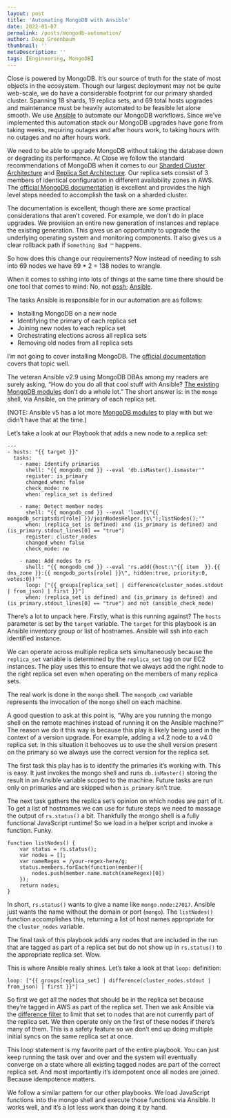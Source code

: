 ```yaml
---
layout: post
title: 'Automating MongoDB with Ansible'
date: 2022-01-07
permalink: /posts/mongodb-automation/
author: Doug Greenbaum
thumbnail: ''
metaDescription: ''
tags: [Engineering, MongoDB]
---
```


Close is powered by MongoDB. It’s our source of truth for the state of most objects in the ecosystem. Though our largest deployment may not be quite web-scale, we do have a considerable footprint for our primary sharded cluster. Spanning 18 shards, 19 replica sets, and 69 total hosts upgrades and maintenance must be heavily automated to be feasible let alone smooth. We use [Ansible](https://www.ansible.com/) to automate our MongoDB workflows. Since we’ve implemented this automation stack our MongoDB upgrades have gone from taking weeks, requiring outages and after hours work, to taking hours with no outages and no after hours work. 

We need to be able to upgrade MongoDB without taking the database down or degrading its performance. At Close we follow the standard recommendations of MongoDB when it comes to our [Sharded Cluster Architecture](https://docs.mongodb.com/manual/core/sharded-cluster-components/) and [Replica Set Architecture](https://docs.mongodb.com/manual/replication/).  Our replica sets consist of 3 members of identical configuration in different availability zones in AWS. The [official MongoDB documentation](https://docs.mongodb.com/manual/tutorial/upgrade-revision/) is excellent and provides the high level steps needed to accomplish the task on a sharded cluster. 

The documentation is excellent, though there are some practical considerations that aren’t covered. For example, we don’t do in place upgrades. We provision an entire new generation of instances and replace the existing generation. This gives us an opportunity to upgrade the underlying operating system and monitoring components. It also gives us a clear rollback path if `Something Bad ™` happens.

So how does this change our requirements? Now instead of needing to ssh into 69 nodes we have 69 * 2 = 138 nodes to wrangle.

When it comes to sshing into lots of things at the same time there should be one tool that comes to mind: No, not [pssh](https://linux.die.net/man/1/pssh); [Ansible](https://www.ansible.com/). 

The tasks Ansible is responsible for in our automation are as follows:


- Installing MongoDB on a new node
- Identifying the primary of each replica set
- Joining new nodes to each replica set
- Orchestrating elections across all replica sets
- Removing old nodes from all replica sets

I’m not going to cover installing MongoDB. The [official documentation](https://docs.mongodb.com/manual/installation/) covers that topic well.

The veteran Ansible v2.9 using MongoDB DBAs among my readers are surely asking, “How do you do all that cool stuff with Ansible? [The existing MongoDB modules](https://docs.ansible.com/ansible/2.9/modules/list_of_database_modules.html#mongodb) don’t do a whole lot.” The short answer is: in the `mongo` shell, via Ansible, on the primary of each replica set.

(NOTE: Ansible v5 has a lot more [MongoDB modules](https://docs.ansible.com/ansible/5/collections/community/mongodb/index.html) to play with but we didn’t have that at the time.)

Let’s take a look at our Playbook that adds a new node to a replica set:

    ---
    - hosts: "{{ target }}"
      tasks:
        - name: Identify primaries
          shell: "{{ mongodb_cmd }} --eval 'db.isMaster().ismaster'"
          register: is_primary
          changed_when: false
          check_mode: no
          when: replica_set is defined
    
        - name: Detect member nodes
          shell: "{{ mongodb_cmd }} --eval 'load(\"{{ mongodb_scriptsdir[role] }}/joinNodesHelper.js\");listNodes();'"
          when: (replica_set is defined) and (is_primary is defined) and (is_primary.stdout_lines[0] == "true")
          register: cluster_nodes
          changed_when: false
          check_mode: no
    
        - name: Add nodes to rs
          shell: "{{ mongodb_cmd }} --eval 'rs.add({host:\"{{ item  }}.{{ dns_zone }}:{{ mongodb_ports[role] }}\", hidden:true, priority:0, votes:0})'"
          loop: ["{{ groups[replica_set] | difference(cluster_nodes.stdout | from_json) | first }}"]
          when: (replica_set is defined) and (is_primary is defined) and (is_primary.stdout_lines[0] == "true") and not (ansible_check_mode)

There’s a lot to unpack here. Firstly, what is this running against? The `hosts` parameter is set by the `target` variable. The `target` for this playbook is an Ansible inventory group or list of hostnames. Ansible will ssh into each identified instance.

We can operate across multiple replica sets simultaneously because the `replica_set` variable is determined by the `replica_set` tag on our EC2 instances. The play uses this to ensure that we always add the right node to the right replica set even when operating on the members of many replica sets.

The real work is done in the `mongo` shell. The `mongodb_cmd` variable represents the invocation of the `mongo` shell on each machine.

A good question to ask at this point is, “Why are you running the mongo shell on the remote machines instead of running it on the Ansible machine?” The reason we do it this way is because this play is likely being used in the context of a version upgrade. For example, adding a v4.2 node to a v4.0 replica set. In this situation it behooves us to use the shell version present on the primary so we always use the correct version for the replica set.

The first task this play has is to identify the primaries it’s working with. This is easy. It just invokes the mongo shell and runs `db.isMaster()` storing the result in an Ansible variable scoped to the machine. Future tasks are run only on primaries and are skipped when `is_primary` isn’t true.

The next task gathers the replica set’s opinion on which nodes are part of it. To get a list of hostnames we can use for future steps we need to massage the output of `rs.status()` a bit. Thankfully the mongo shell is a fully functional JavaScript runtime! So we load in a helper script and invoke a function. Funky.


    function listNodes() {
        var status = rs.status();
        var nodes = [];
        var nameRegex = /your-regex-here/g;
        status.members.forEach(function(member){
            nodes.push(member.name.match(nameRegex)[0])
        });
        return nodes;
    }

In short, `rs.status()` wants to give a name like `mongo.node:27017`. Ansible just wants the name without the domain or port (`mongo`). The `listNodes()` function accomplishes this, returning a list of host names appropriate for the `cluster_nodes` variable.

The final task of this playbook adds any nodes that are included in the run that are tagged as part of a replica set but do not show up in `rs.status()` to the appropriate replica set. Wow.

This is where Ansible really shines. Let’s take a look at that `loop:` definition:


    loop: ["{{ groups[replica_set] | difference(cluster_nodes.stdout | from_json) | first }}"]

So first we get all the nodes that should be in the replica set because they’re tagged in AWS as part of the replica set. Then we ask Ansible via the [difference filter](https://docs.ansible.com/ansible/latest/user_guide/playbooks_filters.html#selecting-from-sets-or-lists-set-theory) to limit that set to nodes that are not currently part of the replica set. We then operate only on the first of these nodes if there’s many of them. This is a safety feature so we don’t end up doing multiple initial syncs on the same replica set at once.

This loop statement is my favorite part of the entire playbook. You can just keep running the task over and over and the system will eventually converge on a state where all existing tagged nodes are part of the correct replica set. And most importantly it’s idempotent once all nodes are joined. Because idempotence matters.

We follow a similar pattern for our other playbooks. We load JavaScript functions into the mongo shell and execute those functions via Ansible. It works well, and it’s a lot less work than doing it by hand.

